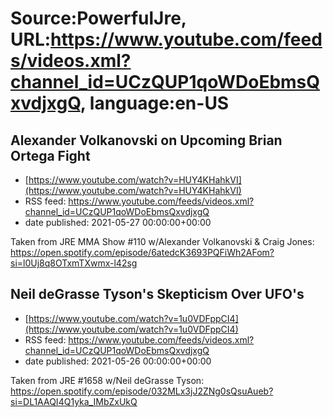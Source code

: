 # Source:PowerfulJre, URL:https://www.youtube.com/feeds/videos.xml?channel_id=UCzQUP1qoWDoEbmsQxvdjxgQ, language:en-US

## Alexander Volkanovski on Upcoming Brian Ortega Fight
 - [https://www.youtube.com/watch?v=HUY4KHahkVI](https://www.youtube.com/watch?v=HUY4KHahkVI)
 - RSS feed: https://www.youtube.com/feeds/videos.xml?channel_id=UCzQUP1qoWDoEbmsQxvdjxgQ
 - date published: 2021-05-27 00:00:00+00:00

Taken from JRE MMA Show #110 w/Alexander Volkanovski & Craig Jones:
https://open.spotify.com/episode/6atedcK3693PQFiWh2AFom?si=l0Uj8q8OTxmTXwmx-l42sg

## Neil deGrasse Tyson's Skepticism Over UFO's
 - [https://www.youtube.com/watch?v=1u0VDFppCI4](https://www.youtube.com/watch?v=1u0VDFppCI4)
 - RSS feed: https://www.youtube.com/feeds/videos.xml?channel_id=UCzQUP1qoWDoEbmsQxvdjxgQ
 - date published: 2021-05-26 00:00:00+00:00

Taken from JRE #1658 w/Neil deGrasse Tyson:
https://open.spotify.com/episode/032MLx3jJ2ZNg0sQsuAueb?si=DL1AAQI4Q1yka_IMbZxUkQ

